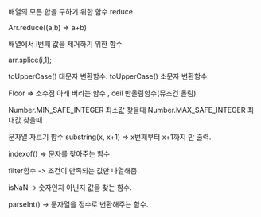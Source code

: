 배열의 모든 합을 구하기 위한 함수 reduce

Arr.reduce((a,b) => a+b)

배열에서 i번째 값을 제거하기 위한 함수

arr.splice(i,1);

toUpperCase() 대문자 변환함수.
toUpperCase() 소문자 변환함수.

Floor => 소수점 아래 버리는 함수 , ceil 반올림함수(뮤조건 올림)

Number.MIN_SAFE_INTEGER 최소값 찾을때
Number.MAX_SAFE_INTEGER 최대값 찾을때

문자열 자르기 함수 substring(x, x+1) => x번째부터 x+1까지 만 출력.

indexof() => 문자를 찾아주는 함수

filter함수 -> 조건이 만족되는 값만 나열해줌.

isNaN -> 숫자인지 아닌지 값을 찾는 함수.

parseInt() -> 문자열을 정수로 변환해주는 함수.
